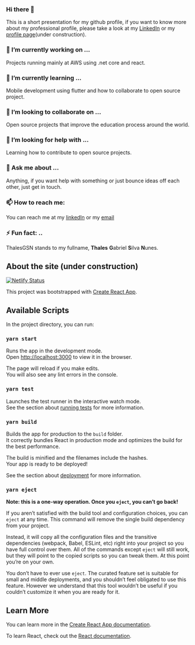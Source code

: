 ### Hi there 👋
 This is a short presentation for my github profile, if you want to know more about my professional profile, please take a look at my [LinkedIn](https://www.linkedin.com/in/thalesgsn) or my [profile page](https://thalesnunes.com)(under construction).
 
### 🔭 I’m currently working on ...
 Projects running mainly at AWS using .net core and react.
 
### 🌱 I’m currently learning ...
  Mobile development using flutter and how to collaborate to open source project.

### 👯 I’m looking to collaborate on ...
  Open source projects that improve the education process around the world. 

### 🤔 I’m looking for help with ...
  Learning how to contribute to open source projects.

### 💬 Ask me about ...
 Anything, if you want help with something or just bounce ideas off each other, just get in touch.
  
### 📫 How to reach me:
  You can reach me at my [linkedIn](https://www.linkedin.com/in/thales-nunes-a5b669153) or my [email](mailto:thalesgsn@gmail.com)
  
### ⚡ Fun fact: ..
  ThalesGSN stands to my fullname, **Thales** **G**abriel **S**ilva **N**unes. 
  
## About the site (under construction)

[![Netlify Status](https://api.netlify.com/api/v1/badges/c7ec2a92-b8d5-4d20-a732-f89431744b19/deploy-status)](https://app.netlify.com/sites/friendly-roentgen-0ac272/deploys)

This project was bootstrapped with [Create React App](https://github.com/facebook/create-react-app).

## Available Scripts

In the project directory, you can run:

### `yarn start`

Runs the app in the development mode.<br />
Open [http://localhost:3000](http://localhost:3000) to view it in the browser.

The page will reload if you make edits.<br />
You will also see any lint errors in the console.

### `yarn test`

Launches the test runner in the interactive watch mode.<br />
See the section about [running tests](https://facebook.github.io/create-react-app/docs/running-tests) for more information.

### `yarn build`

Builds the app for production to the `build` folder.<br />
It correctly bundles React in production mode and optimizes the build for the best performance.

The build is minified and the filenames include the hashes.<br />
Your app is ready to be deployed!

See the section about [deployment](https://facebook.github.io/create-react-app/docs/deployment) for more information.

### `yarn eject`

**Note: this is a one-way operation. Once you `eject`, you can’t go back!**

If you aren’t satisfied with the build tool and configuration choices, you can `eject` at any time. This command will remove the single build dependency from your project.

Instead, it will copy all the configuration files and the transitive dependencies (webpack, Babel, ESLint, etc) right into your project so you have full control over them. All of the commands except `eject` will still work, but they will point to the copied scripts so you can tweak them. At this point you’re on your own.

You don’t have to ever use `eject`. The curated feature set is suitable for small and middle deployments, and you shouldn’t feel obligated to use this feature. However we understand that this tool wouldn’t be useful if you couldn’t customize it when you are ready for it.

## Learn More

You can learn more in the [Create React App documentation](https://facebook.github.io/create-react-app/docs/getting-started).

To learn React, check out the [React documentation](https://reactjs.org/).
